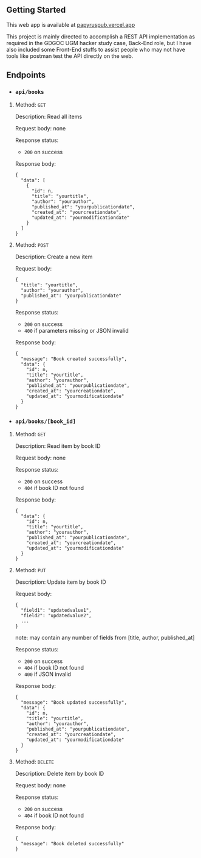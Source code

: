 ## Getting Started

This web app is available at [papyruspub.vercel.app](https://papyruspub.vercel.app)

This project is mainly directed to accomplish a REST API implementation as required in the GDGOC UGM hacker study case, Back-End role, but I have also included some Front-End stuffs to assist people who may not have tools like postman test the API directly on the web.
 
## Endpoints

- ### ```api/books```

1. Method: ```GET```  
  
   Description: Read all items
  
   Request body: none

   Response status:
   - ```200``` on success
  
   Response body:
   ```
   {
     "data": [
       {
         "id": n,
         "title": "yourtitle",
         "author": "yourauthor",
         "published_at": "yourpublicationdate",
         "created_at": "yourcreationdate",
         "updated_at": "yourmodificationdate"
       }
     ]
   }
    ```  
  
2. Method: ```POST```

   Description: Create a new item
   
   Request body:
   ```
   {
     "title": "yourtitle",
     "author": "yourauthor",
     "published_at": "yourpublicationdate"
   }
   ```
   
   Response status:
   - ```200``` on success
   - ```400``` if parameters missing or JSON invalid
  
   Response body:
   ```
   {
     "message": "Book created successfully",
     "data": {
       "id": n,
       "title": "yourtitle",
       "author": "yourauthor",
       "published_at": "yourpublicationdate",
       "created_at": "yourcreationdate",
       "updated_at": "yourmodificationdate"
     }
   }
    ```

   
-   ###  ```api/books/[book_id]```

1. Method: ```GET```

   Description: Read item by book ID
   
   Request body: none
   
   Response status:
   - ```200``` on success
   - ```404``` if book ID not found
  
   Response body:
   ```
   {
     "data": {
       "id": n,
       "title": "yourtitle",
       "author": "yourauthor",
       "published_at": "yourpublicationdate",
       "created_at": "yourcreationdate",
       "updated_at": "yourmodificationdate"
     }
   }
    ```  
  
2. Method: ```PUT```  
  
   Description: Update item by book ID  
  
   Request body:
   ```
   {
     "field1": "updatedvalue1",
     "field2": "updatedvalue2",
     ...
   }
   ```
   note: may contain any number of fields from \[title, author, published_at\]  
  
   Response status:
   - ```200``` on success
   - ```404``` if book ID not found
   - ```400``` if JSON invalid
  
   Response body:
   ```
   {
     "message": "Book updated successfully",
     "data": {
       "id": n,
       "title": "yourtitle",
       "author": "yourauthor",
       "published_at": "yourpublicationdate",
       "created_at": "yourcreationdate",
       "updated_at": "yourmodificationdate"
     }
   }
    ```

3. Method: ```DELETE```  
  
   Description: Delete item by book ID
  
   Request body: none
  
   Response status:
   - ```200``` on success
   - ```404``` if book ID not found
  
   Response body:
   ```
   {
     "message": "Book deleted successfully"
   }
    ```  

